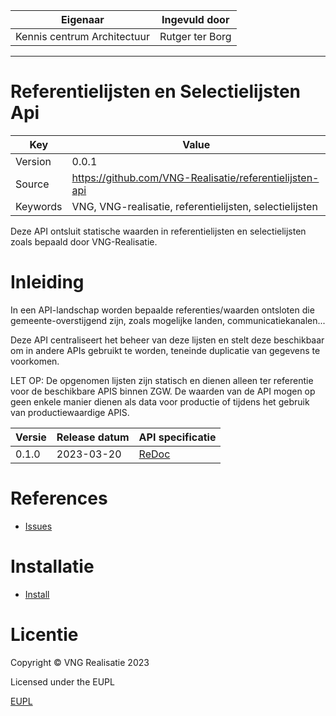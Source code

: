 | Eigenaar | Ingevuld door |
| --- | --- |
| Kennis centrum Architectuur | Rutger ter Borg |
<hr/>

# Referentielijsten en Selectielijsten Api

| Key       | Value                                                   |
|-----------|---------------------------------------------------------|
| Version   | 0.0.1                                                   |
| Source    | https://github.com/VNG-Realisatie/referentielijsten-api |
| Keywords  | VNG, VNG-realisatie, referentielijsten, selectielijsten |


Deze API ontsluit statische waarden in referentielijsten en selectielijsten zoals bepaald door
VNG-Realisatie.

Inleiding
=========

In een API-landschap worden bepaalde referenties/waarden ontsloten die
gemeente-overstijgend zijn, zoals mogelijke landen, communicatiekanalen...

Deze API centraliseert het beheer van deze lijsten en stelt deze beschikbaar
om in andere APIs gebruikt te worden, teneinde duplicatie van gegevens te
voorkomen.

LET OP: De opgenomen lijsten zijn statisch en dienen alleen ter referentie voor de beschikbare APIS binnen ZGW.
De waarden van de API mogen op geen enkele manier dienen als data voor productie of tijdens het gebruik van productiewaardige APIS.

| Versie  | Release datum | API specificatie                                                                                                                               |
|---------|---------------|------------------------------------------------------------------------------------------------------------------------------------------------|
| 0.1.0   | 2023-03-20    | [ReDoc](https://redocly.github.io/redoc/?url=https://raw.githubusercontent.com/VNG-Realisatie/referentielijsten-api/v0.1.0/docs/openapi.yaml>) |


References
==========

* [Issues](https://github.com/VNG-Realisatie/referentielijsten-api/issues)


Installatie
========

* [Install](INSTALL.md)

Licentie
========

Copyright © VNG Realisatie 2023

Licensed under the EUPL

[EUPL](LICENCE.md)
